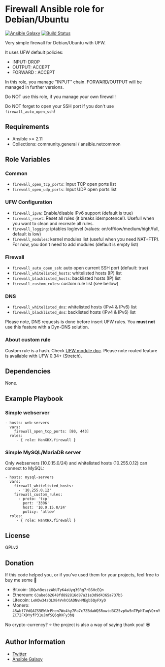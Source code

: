 Firewall Ansible role for Debian/Ubuntu
=======================================

[![Ansible Galaxy](http://img.shields.io/badge/ansible--galaxy-HanXHX.firewall-blue.svg)](https://galaxy.ansible.com/HanXHX/firewall/) [![Build Status](https://travis-ci.org/HanXHX/ansible-firewall.svg?branch=master)](https://travis-ci.org/HanXHX/ansible-firewall)

Very simple firewall for Debian/Ubuntu with UFW.

It uses UFW default policies:

- INPUT: DROP
- OUTPUT: ACCEPT
- FORWARD : ACCEPT

In this role, you manage "INPUT" chain. FORWARD/OUTPUT will be managed in further versions.

Do NOT use this role, if you manage your own firewall!

Do NOT forget to open your SSH port if you don't use `firewall_auto_open_ssh`!

Requirements
------------

- Ansible >= 2.11
- Collections: community.general / ansible.netcommon

Role Variables
--------------

### Common

- `firewall_open_tcp_ports`: Input TCP open ports list
- `firewall_open_udp_ports`: Input UDP open ports list

### UFW Configuration

- `firewall_ipv6`: Enable/disable IPv6 support (default is true)
- `firewall_reset`: Reset all rules (it breaks idempotence!). Usefull when you want to clean and recreate all rules.
- `firewall_logging`: iptables loglevel (values: on/off/low/medium/high/full, default is low)
- `firewall_modules`: kernel modules list (useful when you need NAT+FTP). For now, you don't need to add modules (default is empty list)

### Firewall

- `firewall_auto_open_ssh`: auto open current SSH port (default: true)
- `firewall_whitelisted_hosts`: whitelisted hosts (IP) list
- `firewall_blacklisted_hosts`: backlisted hosts (IP) list
- `firewall_custom_rules`: custom rule list (see bellow)

### DNS

- `firewall_whitelisted_dns`: whitelisted hosts (IPv4 & IPv6) list
- `firewall_blacklisted_dns`: backlisted hosts (IPv4 & IPv6) list

Please note, DNS requests is done before insert UFW rules. You **must not** use this feature with a Dyn-DNS solution.

### About custom rule

Custom rule is a hash. Check [UFW module doc](ihttp://docs.ansible.com/ansible/ufw_module.html). Please note routed feature is available with UFW 0.34+ (Stretch).

Dependencies
------------

None.

Example Playbook
----------------

### Simple webserver

    - hosts: web-servers
      vars:
        firewall_open_tcp_ports: [80, 443]
      roles:
         - { role: HanXHX.firewall }

### Simple MySQL/MariaDB server

Only webservers (10.0.15.0/24) and whitelisted hosts (10.255.0.12) can connect to MySQL:

    - hosts: mysql-servers
      vars:
        firewall_whitelisted_hosts:
          - '10.255.0.12'
        firewall_custom_rules:
          - proto: 'tcp'
            port: '3306'
            host: '10.0.15.0/24'
            policy: 'allow'
      roles:
         - { role: HanXHX.firewall }


License
-------

GPLv2

Donation
--------

If this code helped you, or if you’ve used them for your projects, feel free to buy me some :beers:

- Bitcoin: `1BQwhBeszzWbUTyK4aUyq3SRg7rBSHcEQn`
- Ethereum: `63abe6b2648fd892816d87a31e3d9d4365a737b5`
- Litecoin: `LeNDw34zQLX84VvhCGADNvHMEgb5QyFXyD`
- Monero: `45wbf7VdQAZS5EWUrPhen7Wo4hy7Pa7c7ZBdaWQSRowtd3CZ5vpVw5nTPphTuqVQrnYZC72FXDYyfP31uJmfSQ6qRXFy3bQ`

No crypto-currency? :star: the project is also a way of saying thank you! :sunglasses:

Author Information
------------------

- [Twitter](https://twitter.com/hanxhx_)
- [Ansible Galaxy](https://galaxy.ansible.com/HanXHX/)
